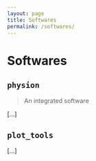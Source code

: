 ```yaml
---
layout: page
title: Softwares
permalink: /softwares/
---
```


# Softwares

## `physion`

> An integrated software 

[...]


## `plot_tools`

[...]



